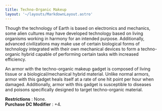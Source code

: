 ```yaml
---
title: Techno-Organic Makeup
layout: '~/layouts/MarkdownLayout.astro'
---
```

Though the technology of Earth is based on electronics and mechanics, some
alien cultures may have developed technology based on living organisms working
in harmony for an intended purpose. Additionally, advanced civilizations may
make use of certain biological forms of technology integrated with their own
mechanical devices to form a techno-organic hybrid capable of performing
certain tasks with increased efficiency.

An armor with the techno-organic makeup gadget is composed of living tissue or
a biological/mechanical hybrid material. Unlike normal armors, armor with this
gadget heals itself at a rate of one hit point per hour when damaged.
Additionally, armor with this gadget is susceptible to diseases and poisons
specifically designed to target techno-organic material.

**Restrictions** : None.  
**Purchase DC Modifier** : +4.


